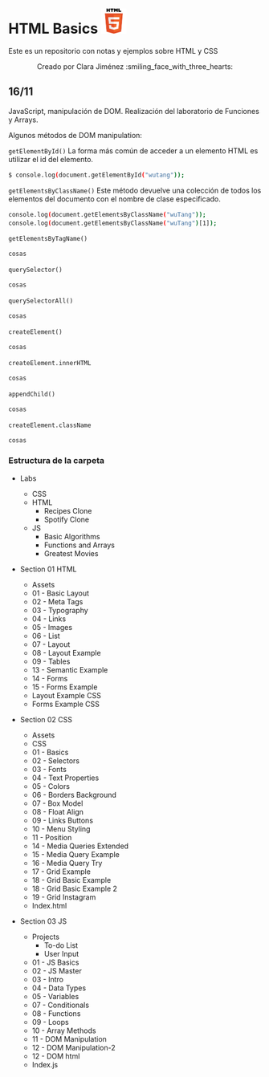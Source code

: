 # HTML Basics <img src="/section-01-html/assets/htmlLogo.png" width="50">
Este es un repositorio con notas y ejemplos sobre HTML y CSS
<p align="center">
Creado por Clara Jiménez :smiling_face_with_three_hearts:
<p/>

## 16/11
JavaScript, manipulación de DOM. Realización del laboratorio de Funciones y Arrays.


Algunos métodos de DOM manipulation:

`getElementById()` La forma más común de acceder a un elemento HTML es utilizar el id del elemento.
```bash
$ console.log(document.getElementById("wutang"));
```
`getElementsByClassName()` Este método devuelve una colección de todos los elementos del documento con el nombre de clase especificado.
```bash
console.log(document.getElementsByClassName("wuTang"));
console.log(document.getElementsByClassName("wuTang")[1]);
```
`getElementsByTagName()`
```bash
cosas
```
`querySelector()`
```bash
cosas
```
`querySelectorAll()`
```bash
cosas
```

`createElement()`
```bash
cosas
```
`createElement.innerHTML`
```bash
cosas
```
`appendChild()`
```bash
cosas
```
`createElement.className`
```bash
cosas
```


### Estructura de la carpeta
- Labs
	- CSS
	- HTML
		- Recipes Clone
		- Spotify Clone
	- JS
		- Basic Algorithms
		- Functions and Arrays
		- Greatest Movies
- Section 01 HTML
 	- Assets
 	- 01 - Basic Layout
 	- 02 - Meta Tags
	- 03 - Typography
	- 04 - Links
	- 05 - Images
	- 06 - List
	- 07 - Layout
	- 08 - Layout Example
	- 09 - Tables
	- 13 - Semantic Example
	- 14 - Forms
	- 15 - Forms Example
	- Layout Example CSS
	- Forms Example CSS

- Section 02 CSS
	- Assets
	- CSS
	- 01 - Basics
	- 02 - Selectors
	- 03 - Fonts
	- 04 - Text Properties
	- 05 - Colors
	- 06 - Borders Background
	- 07 - Box Model
	- 08 - Float Align
	- 09 - Links Buttons
	- 10 - Menu Styling
	- 11 - Position
	- 14 - Media Queries Extended
	- 15 - Media Query Example
	- 16 - Media Query Try
	- 17 - Grid Example
	- 18 - Grid Basic Example
	- 18 - Grid Basic Example 2
	- 19 - Grid Instagram
	- Index.html

- Section 03 JS
	- Projects
		- To-do List
		- User Input
	- 01 - JS Basics
	- 02 - JS Master
	- 03 - Intro
	- 04 - Data Types
	- 05 - Variables
	- 07 - Conditionals
	- 08 - Functions
	- 09 - Loops
	- 10 - Array Methods
	- 11 - DOM Manipulation
	- 12 - DOM Manipulation-2
	- 12 - DOM html
	- Index.js
